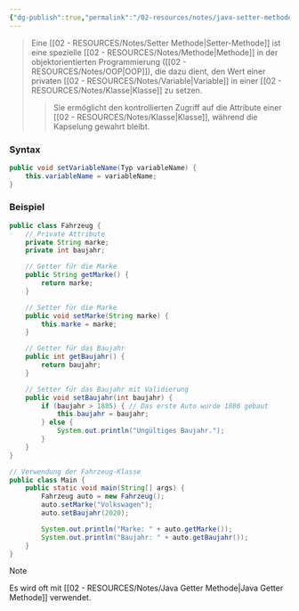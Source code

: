 ```yaml
---
{"dg-publish":true,"permalink":"/02-resources/notes/java-setter-methode/","tags":["code/java","code/OOP"],"updated":"2024-10-28T11:07:20.345+01:00"}
---
```


>Eine [[02 - RESOURCES/Notes/Setter Methode\|Setter-Methode]] ist eine spezielle [[02 - RESOURCES/Notes/Methode\|Methode]] in der objektorientierten Programmierung ([[02 - RESOURCES/Notes/OOP\|OOP]]), die dazu dient, den Wert einer privaten [[02 - RESOURCES/Notes/Variable\|Variable]] in einer [[02 - RESOURCES/Notes/Klasse\|Klasse]] zu setzen.
>> Sie ermöglicht den kontrollierten Zugriff auf die Attribute einer [[02 - RESOURCES/Notes/Klasse\|Klasse]], während die Kapselung gewahrt bleibt.

### Syntax
```java
public void setVariableName(Typ variableName) {
    this.variableName = variableName;
}
```

### Beispiel
```java
public class Fahrzeug {
    // Private Attribute
    private String marke;
    private int baujahr;

    // Getter für die Marke
    public String getMarke() {
        return marke;
    }

    // Setter für die Marke
    public void setMarke(String marke) {
        this.marke = marke;
    }

    // Getter für das Baujahr
    public int getBaujahr() {
        return baujahr;
    }

    // Setter für das Baujahr mit Validierung
    public void setBaujahr(int baujahr) {
        if (baujahr > 1885) { // Das erste Auto wurde 1886 gebaut
            this.baujahr = baujahr;
        } else {
            System.out.println("Ungültiges Baujahr.");
        }
    }
}

// Verwendung der Fahrzeug-Klasse
public class Main {
    public static void main(String[] args) {
        Fahrzeug auto = new Fahrzeug();
        auto.setMarke("Volkswagen");
        auto.setBaujahr(2020);

        System.out.println("Marke: " + auto.getMarke());
        System.out.println("Baujahr: " + auto.getBaujahr());
    }
}
```


>[!note] 
>Es wird oft mit [[02 - RESOURCES/Notes/Java Getter Methode\|Java Getter Methode]] verwendet.
